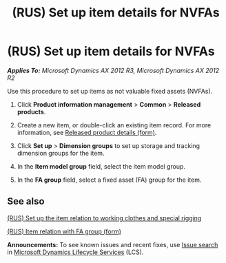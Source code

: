 ﻿---
title: (RUS) Set up item details for NVFAs
TOCTitle: (RUS) Set up item details for NVFAs
ms:assetid: 47833ca5-5bdc-44d9-a2ae-bd37548f04a6
ms:mtpsurl: https://technet.microsoft.com/en-us/library/JJ911371(v=AX.60)
ms:contentKeyID: 52075375
ms.date: 04/18/2014
mtps_version: v=AX.60
f1_keywords:
- item details
- Russia
- NVFA
---

# (RUS) Set up item details for NVFAs 


_**Applies To:** Microsoft Dynamics AX 2012 R3, Microsoft Dynamics AX 2012 R2_

Use this procedure to set up items as not valuable fixed assets (NVFAs).

1.  Click **Product information management** \> **Common** \> **Released products**.

2.  Create a new item, or double-click an existing item record. For more information, see [Released product details (form)](https://technet.microsoft.com/en-us/library/aa615563\(v=ax.60\)).

3.  Click **Set up** \> **Dimension groups** to set up storage and tracking dimension groups for the item.

4.  In the **Item model group** field, select the item model group.

5.  In the **FA group** field, select a fixed asset (FA) group for the item.

## See also

[(RUS) Set up the item relation to working clothes and special rigging](rus-set-up-the-item-relation-to-working-clothes-and-special-rigging.md)

[(RUS) Item relation with FA group (form)](https://technet.microsoft.com/en-us/library/jj923557\(v=ax.60\))

  
**Announcements:** To see known issues and recent fixes, use [Issue search](http://go.microsoft.com/fwlink/?linkid=389258) in [Microsoft Dynamics Lifecycle Services](http://go.microsoft.com/fwlink/?linkid=306505) (LCS).

